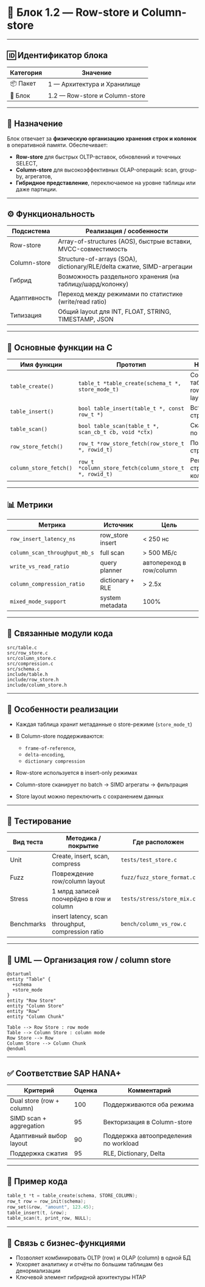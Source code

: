 # 📂 Блок 1.2 — Row-store и Column-store

---

## 🆔 Идентификатор блока

| Категория | Значение                       |
| --------- | ------------------------------ |
| 📦 Пакет  | 1 — Архитектура и Хранилище    |
| 🔢 Блок   | 1.2 — Row-store и Column-store |

---

## 🎯 Назначение

Блок отвечает за **физическую организацию хранения строк и колонок** в оперативной памяти.
Обеспечивает:

* **Row-store** для быстрых OLTP-вставок, обновлений и точечных SELECT,
* **Column-store** для высокоэффективных OLAP-операций: scan, group-by, агрегатов,
* **Гибридное представление**, переключаемое на уровне таблицы или даже партиции.

---

## ⚙️ Функциональность

| Подсистема   | Реализация / особенности                                               |
| ------------ | ---------------------------------------------------------------------- |
| Row-store    | Array-of-structures (AOS), быстрые вставки, MVCC-совместимость         |
| Column-store | Structure-of-arrays (SOA), dictionary/RLE/delta сжатие, SIMD-агрегации |
| Гибрид       | Возможность раздельного хранения (на таблицу/шард/колонку)             |
| Адаптивность | Переход между режимами по статистике (write/read ratio)                |
| Типизация    | Общий layout для INT, FLOAT, STRING, TIMESTAMP, JSON                   |

---

## 🔧 Основные функции на C

| Имя функции            | Прототип                                               | Назначение                           |
| ---------------------- | ------------------------------------------------------ | ------------------------------------ |
| `table_create()`       | `table_t *table_create(schema_t *, store_mode_t)`      | Создание таблицы с row/column layout |
| `table_insert()`       | `bool table_insert(table_t *, const row_t *)`          | Вставка строки                       |
| `table_scan()`         | `bool table_scan(table_t *, scan_cb_t cb, void *ctx)`  | Сканирование по таблице              |
| `row_store_fetch()`    | `row_t *row_store_fetch(row_store_t *, rowid_t)`       | Получение строки                     |
| `column_store_fetch()` | `row_t *column_store_fetch(column_store_t *, rowid_t)` | Реконструкция строки из колонок      |

---

## 📊 Метрики

| Метрика                       | Источник          | Цель                     |
| ----------------------------- | ----------------- | ------------------------ |
| `row_insert_latency_ns`       | row\_store insert | < 250 нс                 |
| `column_scan_throughput_mb_s` | full scan         | > 500 МБ/с               |
| `write_vs_read_ratio`         | query planner     | автопереход в row/column |
| `column_compression_ratio`    | dictionary + RLE  | > 2.5x                   |
| `mixed_mode_support`          | system metadata   | 100%                     |

---

## 📂 Связанные модули кода

```
src/table.c
src/row_store.c
src/column_store.c
src/compression.c
src/schema.c
include/table.h
include/row_store.h
include/column_store.h
```

---

## 🧠 Особенности реализации

* Каждая таблица хранит метаданные о store-режиме (`store_mode_t`)
* В Column-store поддерживаются:

  * `frame-of-reference`,
  * `delta-encoding`,
  * `dictionary compression`
* Row-store используется в insert-only режимах
* Column-store сканирует по batch → SIMD агрегаты → фильтрация
* Store layout можно переключить с сохранением данных

---

## 🧪 Тестирование

| Вид теста  | Методика / покрытие                                | Где расположен             |
| ---------- | -------------------------------------------------- | -------------------------- |
| Unit       | Create, insert, scan, compress                     | `tests/test_store.c`       |
| Fuzz       | Повреждение row/column layout                      | `fuzz/fuzz_store_format.c` |
| Stress     | 1 млрд записей поочерёдно в row и column           | `tests/stress/store_mix.c` |
| Benchmarks | insert latency, scan throughput, compression ratio | `bench/column_vs_row.c`    |

---

## 📐 UML — Организация row / column store

```plantuml
@startuml
entity "Table" {
  +schema
  +store_mode
}
entity "Row Store"
entity "Column Store"
entity "Row"
entity "Column Chunk"

Table --> Row Store : row mode
Table --> Column Store : column mode
Row Store --> Row
Column Store --> Column Chunk
@enduml
```

---

## ✅ Соответствие SAP HANA+

| Критерий                  | Оценка | Комментарий                           |
| ------------------------- | ------ | ------------------------------------- |
| Dual store (row + column) | 100    | Поддерживаются оба режима             |
| SIMD scan + aggregation   | 95     | Векторизация в Column-store           |
| Адаптивный выбор layout   | 90     | Поддержка автоопределения по workload |
| Поддержка сжатия          | 95     | RLE, Dictionary, Delta                |

---

## 📎 Пример кода

```c
table_t *t = table_create(schema, STORE_COLUMN);
row_t row = row_init(schema);
row_set(&row, "amount", 123.45);
table_insert(t, &row);
table_scan(t, print_row, NULL);
```

---

## 📌 Связь с бизнес-функциями

* Позволяет комбинировать OLTP (row) и OLAP (column) в одной БД
* Ускоряет аналитику и отчёты по большим таблицам без денормализации
* Ключевой элемент гибридной архитектуры HTAP

